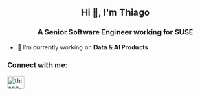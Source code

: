 <h2 align="center">Hi 👋, I'm Thiago</h2>
<h3 align="center">A Senior Software Engineer working for SUSE</h3>

- 🔭 I’m currently working on **Data & AI Products**

<h3 align="left">Connect with me:</h3>
<p align="left">
<a href="https://linkedin.com/in/thiago-bertoldi" target="blank"><img align="center" src="https://raw.githubusercontent.com/rahuldkjain/github-profile-readme-generator/master/src/images/icons/Social/linked-in-alt.svg" alt="thiago-bertoldi" height="30" width="40" /></a>
</p>
